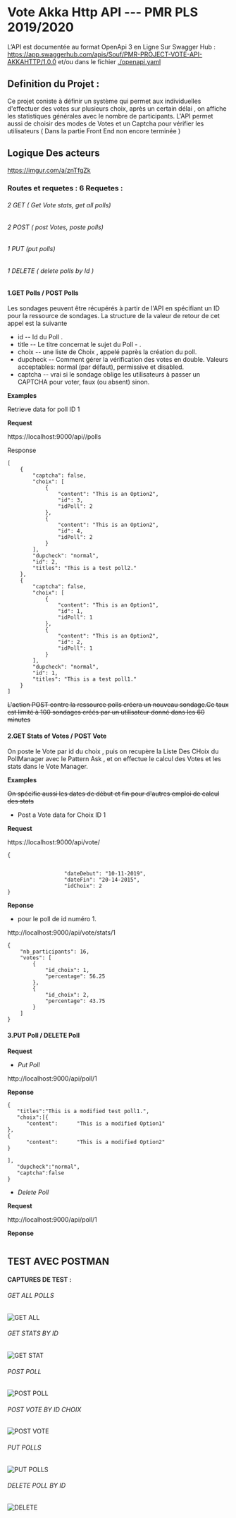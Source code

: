 # Vote Akka Http API ---  PMR PLS 2019/2020 

L’API est documentée au format OpenApi 3 en Ligne Sur Swagger Hub : https://app.swaggerhub.com/apis/Souf/PMR-PROJECT-VOTE-API-AKKAHTTP/1.0.0
 et/ou dans le fichier [./openapi.yaml](https://github.com/YOUSFISoufiane/Vote-Akka-Http/blob/master/openapi.yaml)

## Definition du Projet :
Ce projet coniste à définir un système qui  permet aux individuelles d'effectuer des votes sur plusieurs choix, 
après un certain délai , on affiche  les statistiques générales avec le nombre de participants.
L'API permet aussi de choisir des modes de Votes et un Captcha pour vérifier les utilisateurs ( Dans la partie Front End non encore
terminée )

## Logique Des acteurs 
https://imgur.com/a/znTfgZk




### Routes et requetes : 6 Requetes : 
###### 2 GET ( Get Vote stats, get all polls)  
###### 2 POST ( post Votes, poste polls) 
###### 1 PUT (put polls) 
###### 1 DELETE ( delete polls by Id )


#### 1.GET Polls / POST Polls
Les sondages peuvent être récupérés à partir de l'API en spécifiant un ID pour la ressource de sondages.
La structure de la valeur de retour de cet appel est la suivante

* id -- Id du Poll .
* title -- Le titre concernat le sujet du Poll - .
* choix -- une liste de Choix , appelé paprès la création du poll.
* dupcheck -- Comment gérer la vérification des votes en double. Valeurs acceptables: normal (par défaut), permissive et disabled.
* captcha -- vrai si le sondage oblige les utilisateurs à passer un CAPTCHA pour voter, faux (ou absent) sinon.

**Examples**

Retrieve data for poll ID 1


**Request**

https://localhost:9000/api//polls

Response
```
[
    {
        "captcha": false,
        "choix": [
            {
                "content": "This is an Option2",
                "id": 3,
                "idPoll": 2
            },
            {
                "content": "This is an Option2",
                "id": 4,
                "idPoll": 2
            }
        ],
        "dupcheck": "normal",
        "id": 2,
        "titles": "This is a test poll2."
    },
    {
        "captcha": false,
        "choix": [
            {
                "content": "This is an Option1",
                "id": 1,
                "idPoll": 1
            },
            {
                "content": "This is an Option2",
                "id": 2,
                "idPoll": 1
            }
        ],
        "dupcheck": "normal",
        "id": 1,
        "titles": "This is a test poll1."
    }
]
```
~~L'action POST contre la ressource polls créera un nouveau sondage.Ce taux est limité à 100 sondages créés par un utilisateur donné dans les 60 minutes~~







#### 2.GET Stats of Votes / POST Vote 
On poste le Vote par id du choix , puis on recupère la Liste Des CHoix du PollManager avec le Pattern Ask , et on effectue le calcul des Votes
et les stats dans le Vote Manager.


**Examples**


~~On spécifie aussi les dates de début et fin pour d'autres emploi de calcul des stats~~ 


* Post a Vote  data for Choix ID 1

**Request**

https://localhost:9000/api/vote/
```
{
	

                  "dateDebut": "10-11-2019",
                  "dateFin": "20-14-2015",
                  "idChoix": 2
}
```

**Reponse** 

* pour le poll de id numéro 1.

http://localhost:9000/api/vote/stats/1
```
{
    "nb_participants": 16,
    "votes": [
        {
            "id_choix": 1,
            "percentage": 56.25
        },
        {
            "id_choix": 2,
            "percentage": 43.75
        }
    ]
}
```

#### 3.PUT Poll / DELETE Poll

**Request**

* _Put Poll_



http://localhost:9000/api/poll/1

**Reponse**

```
{
   "titles":"This is a modified test poll1.",
   "choix":[{
      "content":      "This is a modified Option1"
},
{
      "content":      "This is a modified Option2"
}
   
],
   "dupcheck":"normal",
   "captcha":false
}

```

* _Delete Poll_

**Request**

http://localhost:9000/api/poll/1


**Reponse**

```

```

## TEST AVEC POSTMAN 

#### CAPTURES DE TEST :

###### GET ALL POLLS ######
![GET ALL](https://github.com/YOUSFISoufiane/Vote-Akka-Http/blob/master/img/Get%20all%20Polls.jpg)
###### GET STATS BY ID ######
![GET STAT](https://github.com/YOUSFISoufiane/Vote-Akka-Http/blob/master/img/Get%20Stats%20By%20Id%20Poll.jpg)
###### POST POLL ######
![POST POLL](https://github.com/YOUSFISoufiane/Vote-Akka-Http/blob/master/img/Post%20Poll%20.jpg)
###### POST VOTE BY ID CHOIX ######
![POST VOTE](https://github.com/YOUSFISoufiane/Vote-Akka-Http/blob/master/img/Post%20Vote%20.jpg)
###### PUT POLLS ######
![PUT POLLS](https://github.com/YOUSFISoufiane/Vote-Akka-Http/blob/master/img/PUT%20POLL.jpg)
###### DELETE POLL BY ID ######
![DELETE](https://github.com/YOUSFISoufiane/Vote-Akka-Http/blob/master/img/Delete%20Poll.jpg)


















